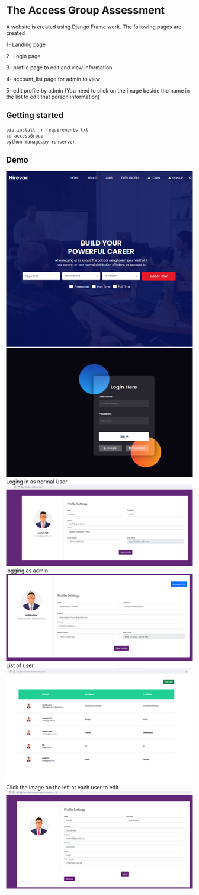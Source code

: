 # The Access Group Assessment

A website is created using Django Frame work. 
The following pages are created

1- Landing page

2- Login page 

3- profile page to edit and view information 

4- account_list page for admin to view 

5- edit profile by admin (You need to click on the image beside the name in the list to edit that person information)


## Getting started

```
pip install -r requirements.txt
cd accessGroup
python manage.py runserver
```

## Demo
![image-5.png](./image-5.png)
![image-1.png](./image-1.png)
Loging in as normal User 
![image-6.png](./image-6.png)
logging as admin 
![image-7.png](./image-7.png)
List of user 
![image-8.png](./image-8.png)
Click the image on the left at each user to edit
![image-9.png](./image-9.png)


